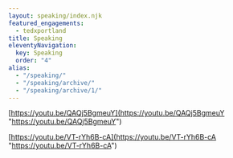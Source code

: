 ```yaml
---
layout: speaking/index.njk
featured_engagements:
  - tedxportland
title: Speaking
eleventyNavigation:
  key: Speaking
  order: "4"
alias:
  - "/speaking/"
  - "/speaking/archive/"
  - "/speaking/archive/1/"
---
```


[https://youtu.be/QAQj5BgmeuY](https://youtu.be/QAQj5BgmeuY "https://youtu.be/QAQj5BgmeuY")

[https://youtu.be/VT-rYh6B-cA](https://youtu.be/VT-rYh6B-cA "https://youtu.be/VT-rYh6B-cA")

